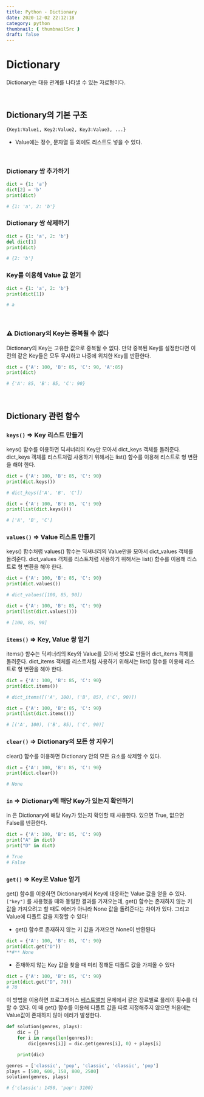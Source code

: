 ```yaml
---
title: Python - Dictionary
date: 2020-12-02 22:12:18
category: python
thumbnail: { thumbnailSrc }
draft: false
---
```


# Dictionary

Dictionary는 대응 관계를 나타낼 수 있는 자료형이다.

</br>

## Dictionary의 기본 구조

```python
{Key1:Value1, Key2:Value2, Key3:Value3, ...}
```

- Value에는 정수, 문자열 등 외에도 리스트도 넣을 수 있다.

</br>

### Dictionary 쌍 추가하기

```python
dict = {1: 'a'}
dict[2] = 'b'
print(dict)

# {1: 'a', 2: 'b'}
```

### Dictionary 쌍 삭제하기

```python
dict = {1: 'a', 2: 'b'}
del dict[1]
print(dict)

# {2: 'b'}
```

### Key를 이용해 Value 값 얻기

```python
dict = {1: 'a', 2: 'b'}
print(dict[1])

# a
```

</br>

### ⚠️ Dictionary의 Key는 중복될 수 없다

Dictionary의 Key는 고유한 값으로 중복될 수 없다. 만약 중복된 Key를 설정한다면 이전의 같은 Key들은 모두 무시하고 나중에 위치한 Key를 반환한다.

```python
dict = {'A': 100, 'B': 85, 'C': 90, 'A':85}
print(dict)

# {'A': 85, 'B': 85, 'C': 90}
```

</br>

## Dictionary 관련 함수

### `keys()` ⇒ Key 리스트 만들기

keys() 함수를 이용하면 딕셔너리의 Key만 모아서 dict_keys 객체를 돌려준다. dict_keys 객체를 리스트처럼 사용하기 위해서는 list() 함수를 이용해 리스트로 형 변환을 해야 한다.

```python
dict = {'A': 100, 'B': 85, 'C': 90}
print(dict.keys())

# dict_keys(['A', 'B', 'C'])
```

```python
dict = {'A': 100, 'B': 85, 'C': 90}
print(list(dict.keys()))

# ['A', 'B', 'C']
```

### `values()` ⇒ Value 리스트 만들기

keys() 함수처럼 values() 함수는 딕셔너리의 Value만을 모아서 dict_values 객체를 돌려준다. dict_values 객체를 리스트처럼 사용하기 위해서는 list() 함수를 이용해 리스트로 형 변환을 해야 한다.

```python
dict = {'A': 100, 'B': 85, 'C': 90}
print(dict.values())

# dict_values([100, 85, 90])
```

```python
dict = {'A': 100, 'B': 85, 'C': 90}
print(list(dict.values()))

# [100, 85, 90]
```

### `items()` ⇒ Key, Value 쌍 얻기

items() 함수는 딕셔너리의 Key와 Value를 모아서 쌍으로 만들어 dict_items 객체를 돌려준다. dict_items 객체를 리스트처럼 사용하기 위해서는 list() 함수를 이용해 리스트로 형 변환을 해야 한다.

```python
dict = {'A': 100, 'B': 85, 'C': 90}
print(dict.items())

# dict_items([('A', 100), ('B', 85), ('C', 90)])
```

```python
dict = {'A': 100, 'B': 85, 'C': 90}
print(list(dict.items()))

# [('A', 100), ('B', 85), ('C', 90)]
```

### `clear()` ⇒ Dictionary의 모든 쌍 지우기

clear() 함수를 이용하면 Dictionary 안의 모든 요소를 삭제할 수 있다.

```python
dict = {'A': 100, 'B': 85, 'C': 90}
print(dict.clear())

# None
```

### `in` ⇒ Dictionary에 해당 Key가 있는지 확인하기

in 은 Dictionary에 해당 Key가 있는지 확인할 때 사용한다. 있으면 True, 없으면 False를 반환한다.

```python
dict = {'A': 100, 'B': 85, 'C': 90}
print("A" in dict)
print("D" in dict)

# True
# False
```

### `get()` ⇒ Key로 Value 얻기

get() 함수를 이용하면 Dictionary에서 Key에 대응하는 Value 값을 얻을 수 있다. `["key"]` 를 사용했을 때와 동일한 결과를 가져오는데, get() 함수는 존재하지 않는 키 값을 가져오려고 할 때도 에러가 아니라 None 값을 돌려준다는 차이가 있다. 그리고 Value에 디폴트 값을 지정할 수 있다!

- get() 함수로 존재하지 않는 키 값을 가져오면 None이 반환된다

```python
dict = {'A': 100, 'B': 85, 'C': 90}
print(dict.get("D"))
**#** None
```

- 존재하지 않는 Key 값을 찾을 때 미리 정해둔 디폴트 값을 가져올 수 있다

```python
dict = {'A': 100, 'B': 85, 'C': 90}
print(dict.get("D", 70))
# 70
```

이 방법을 이용하면 프로그래머스 [베스트앨범](https://programmers.co.kr/learn/courses/30/lessons/42579) 문제에서 같은 장르별로 플레이 횟수를 더할 수 있다. 이 때 get() 함수를 이용해 디폴트 값을 따로 지정해주지 않으면 처음에는 Value값이 존재하지 않아 에러가 발생한다.

```python
def solution(genres, plays):
    dic = {}
    for i in range(len(genres)):
        dic[genres[i]] = dic.get(genres[i], 0) + plays[i]

    print(dic)

genres = ['classic', 'pop', 'classic', 'classic', 'pop']
plays = [500, 600, 150, 800, 2500]
solution(genres, plays)

# {'classic': 1450, 'pop': 3100}
```
